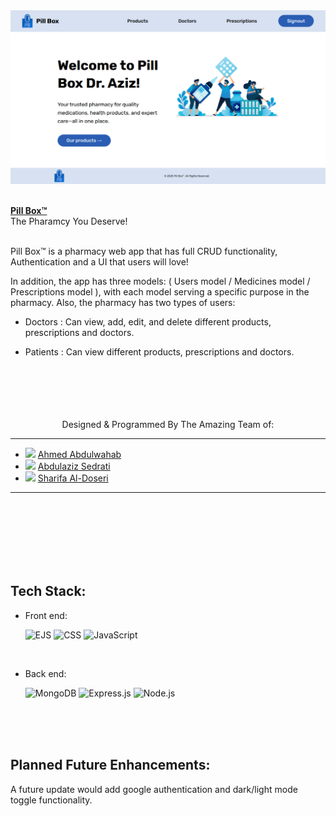 <link rel="stylesheet" href="./public/readme-styles.css">

<img src="./public/img/pillbox-img.png" class="screenshot"/>

<br>   
<br>

**[Pill Box™](https://pill-box.onrender.com/)** <br>
The Pharamcy You Deserve!
<br>
<br>

Pill Box™ is a pharmacy web app that has full CRUD functionality, Authentication and a UI that users will love!

In addition, the app has three models: ( Users model / Medicines model / Prescriptions model ), with each model serving a specific purpose in the pharmacy.
Also, the pharmacy has two types of users: 

- Doctors :
  Can view, add, edit, and delete different products, prescriptions and doctors.

- Patients :
  Can view different products, prescriptions and doctors.



<br>
<br>
<br>
<br>
<br>


<center>Designed & Programmed By The Amazing Team of:</center>


<hr>

<ul class="main-ul">
    <li class="main-li">
        <img src="https://github.com/AhmedAWM.png" width="40px;" class="pfp" />
        <a href="https://github.com/AhmedAWM">Ahmed Abdulwahab</a>
    </li>
    <li class="main-li">
        <img src="https://github.com/sedratiaziz.png" width="40px;" class="pfp" />
        <a href="https://github.com/sedratiaziz">Abdulaziz Sedrati</a>
    </li>
    <li class="main-li">
        <img src="https://github.com/sharifaaldoseri.png" width="40px;" class="pfp" />
        <a href="https://github.com/sharifaaldoseri">Sharifa Al-Doseri</a>
    </li>
    
</ul>
<hr>

<br>
<br>
<br>
<br>
<br>
<br>

Tech Stack: 
-
- Front end: 

    ![EJS](https://img.shields.io/badge/EJS-8A2BE2?style=for-the-badge&logo=ejs&logoColor=white) 
    ![CSS](https://img.shields.io/badge/CSS-1572B6?style=for-the-badge&logo=css3&logoColor=white) 
    ![JavaScript](https://img.shields.io/badge/JavaScript-F7DF1E?style=for-the-badge&logo=javascript&logoColor=black)
 
<br>

- Back end:

    ![MongoDB](https://img.shields.io/badge/MongoDB-47A248?style=for-the-badge&logo=mongodb&logoColor=white)
    ![Express.js](https://img.shields.io/badge/Express.js-000000?style=for-the-badge&logo=express&logoColor=white)
    ![Node.js](https://img.shields.io/badge/Node.js-339933?style=for-the-badge&logo=node.js&logoColor=white)


<br>
<br>
<br>

Planned Future Enhancements: 
-
A future update would add google authentication and dark/light mode toggle functionality.

  